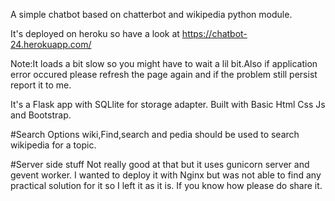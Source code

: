 A simple chatbot based on chatterbot and wikipedia python module.

It's deployed on heroku so have a look at
https://chatbot-24.herokuapp.com/

Note:It loads a bit slow so you might have to wait a lil bit.Also if application error occured please refresh the page again
and if the problem still persist report it to me.

It's a Flask app with SQLlite for storage adapter.
Built with Basic Html Css Js and Bootstrap.

#Search Options
wiki,Find,search and pedia should be used to search wikipedia for a topic.

#Server side stuff
Not really good at that but it uses gunicorn server and gevent worker.
I wanted to deploy it with Nginx but was not able to find any practical solution for it so I left it as it is.
If you know how please do share it.
